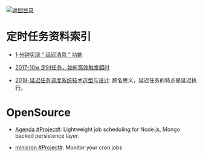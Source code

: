 [![返回目录](https://user-images.githubusercontent.com/5803001/38079637-ff0abcf0-3371-11e8-9b76-ad651620afc7.jpg)](https://github.com/wxyyxc1992/Awesome-Lists)

# 定时任务资料索引

- [1 分钟实现 “ 延迟消息 ” 功能](http://6me.us/wVHFB)

- [2017-10w 定时任务，如何高效触发超时](http://6me.us/gZ8)

* [2018-延迟任务调度系统技术选型与设计](http://blog.csdn.net/yigezei/article/details/79286225): 顾名思义，延迟任务的特点是延迟执行。

# OpenSource

- [Agenda #Project#](https://github.com/agenda/agenda): Lightweight job scheduling for Node.js, Mongo backed persistence layer.

- [minicron #Project#](https://github.com/jamesrwhite/minicron): Monitor your cron jobs
